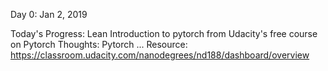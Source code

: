 Day 0: Jan 2, 2019

Today's Progress: Lean Introduction to pytorch from Udacity's free course on Pytorch
Thoughts: Pytorch ...
Resource: https://classroom.udacity.com/nanodegrees/nd188/dashboard/overview
